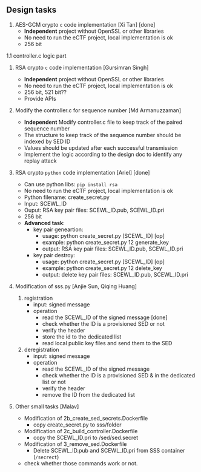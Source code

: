
## Design tasks

1. AES-GCM crypto `c` code implementation [Xi Tan] [done]
   - **Independent** project without OpenSSL or other libraries
   - No need to run the eCTF project, local implementation is ok
   - 256 bit

1.1 controller.c logic part

1. RSA crypto `c` code implementation [Gursimran Singh]
   - **Independent** project without OpenSSL or other libraries
   - No need to run the eCTF project, local implementation is ok
   - 256 bit, 521 bit??
   - Provide APIs

2. Modify the controller.c for sequence number [Md Armanuzzaman]
   - **Independent** Modify controller.c file to keep track of the paired sequence number
   - The structure to keep track of the sequence number should be indexed by SED ID
   - Values should be updated after each successful transmission
   - Implement the logic according to the design doc to identify any replay attack
  
3. RSA crypto `python` code implementation [Ariel] [done]
   - Can use python libs: `pip install rsa`
   - No need to run the eCTF project, local implementation is ok
   - Python filename: create_secret.py
   - Input: SCEWL_ID
   - Ouput: RSA key pair files: SCEWL_ID.pub, SCEWL_ID.pri
   - 256 bit
   - **Advanced task**:
     - key pair geneartion:
       - usage: python create_secret.py [SCEWL_ID] [op]
       - example: python create_secret.py 12 generate_key
       - output: RSA key pair files: SCEWL_ID.pub, SCEWL_ID.pri
     - key pair destroy:
       - usage: python create_secret.py [SCEWL_ID] [op]
       - example: python create_secret.py 12 delete_key
       - output: delete key pair files: SCEWL_ID.pub, SCEWL_ID.pri

5. Modification of sss.py [Anjie Sun, Qiqing Huang]
   1. registration  
       - input: signed message
       - operation
         - read the SCEWL_ID of the signed message [done]
         - check whether the ID is a provisioned SED or not
         - verify the header
         - store the id to the dedicated list
         - read local public key files and send them to the SED
    1. deregistration
       - input: signed message
       - operation
         - read the SCEWL_ID of the signed message 
         - check whether the ID is a provisioned SED & in the dedicated list or not
         - verify the header
         - remove the ID from the dedicated list
6. Other small tasks [Malav]
   - Modification of 2b_create_sed_secrets.Dockerfile
      - copy create_secret.py to sss/folder
   - Modification of 2c_build_controller.Dockerfile
      - copy the SCEWL_ID.pri to /sed/sed.secret
   - Modification of 3_remove_sed.Dockerfile
      - Delete SCEWL_ID.pub and SCEWL_ID.pri from SSS container (`/secrect`)
    - check whether those commands work or not.